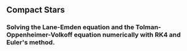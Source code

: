 ## Compact Stars
### Solving the Lane-Emden equation and the Tolman-Oppenheimer-Volkoff equation numerically with RK4 and Euler's method. 
